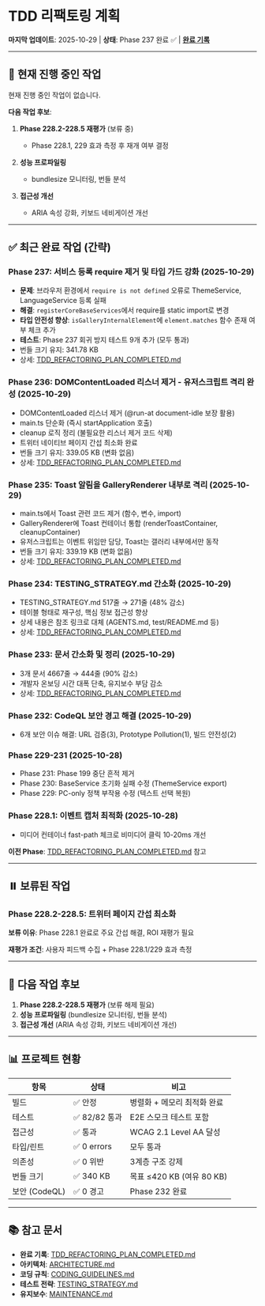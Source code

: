# TDD 리팩토링 계획

**마지막 업데이트**: 2025-10-29 | **상태**: Phase 237 완료 ✅ |
**[완료 기록](./TDD_REFACTORING_PLAN_COMPLETED.md)**

---

## 🔄 현재 진행 중인 작업

현재 진행 중인 작업이 없습니다.

**다음 작업 후보**:

1. **Phase 228.2-228.5 재평가** (보류 중)
   - Phase 228.1, 229 효과 측정 후 재개 여부 결정

2. **성능 프로파일링**
   - bundlesize 모니터링, 번들 분석

3. **접근성 개선**
   - ARIA 속성 강화, 키보드 네비게이션 개선

---

## ✅ 최근 완료 작업 (간략)

### Phase 237: 서비스 등록 require 제거 및 타입 가드 강화 (2025-10-29)

- **문제**: 브라우저 환경에서 `require is not defined` 오류로 ThemeService,
  LanguageService 등록 실패
- **해결**: `registerCoreBaseServices`에서 require를 static import로 변경
- **타입 안전성 향상**: `isGalleryInternalElement`에 `element.matches` 함수 존재
  여부 체크 추가
- **테스트**: Phase 237 회귀 방지 테스트 9개 추가 (모두 통과)
- 번들 크기 유지: 341.78 KB
- 상세: [TDD_REFACTORING_PLAN_COMPLETED.md](./TDD_REFACTORING_PLAN_COMPLETED.md)

### Phase 236: DOMContentLoaded 리스너 제거 - 유저스크립트 격리 완성 (2025-10-29)

- DOMContentLoaded 리스너 제거 (@run-at document-idle 보장 활용)
- main.ts 단순화 (즉시 startApplication 호출)
- cleanup 로직 정리 (불필요한 리스너 제거 코드 삭제)
- 트위터 네이티브 페이지 간섭 최소화 완료
- 번들 크기 유지: 339.05 KB (변화 없음)
- 상세: [TDD_REFACTORING_PLAN_COMPLETED.md](./TDD_REFACTORING_PLAN_COMPLETED.md)

### Phase 235: Toast 알림을 GalleryRenderer 내부로 격리 (2025-10-29)

- main.ts에서 Toast 관련 코드 제거 (함수, 변수, import)
- GalleryRenderer에 Toast 컨테이너 통합 (renderToastContainer, cleanupContainer)
- 유저스크립트는 이벤트 위임만 담당, Toast는 갤러리 내부에서만 동작
- 번들 크기 유지: 339.19 KB (변화 없음)
- 상세: [TDD_REFACTORING_PLAN_COMPLETED.md](./TDD_REFACTORING_PLAN_COMPLETED.md)

### Phase 234: TESTING_STRATEGY.md 간소화 (2025-10-29)

- TESTING_STRATEGY.md 517줄 → 271줄 (48% 감소)
- 테이블 형태로 재구성, 핵심 정보 접근성 향상
- 상세 내용은 참조 링크로 대체 (AGENTS.md, test/README.md 등)
- 상세: [TDD_REFACTORING_PLAN_COMPLETED.md](./TDD_REFACTORING_PLAN_COMPLETED.md)

### Phase 233: 문서 간소화 및 정리 (2025-10-29)

- 3개 문서 4667줄 → 444줄 (90% 감소)
- 개발자 온보딩 시간 대폭 단축, 유지보수 부담 감소
- 상세: [TDD_REFACTORING_PLAN_COMPLETED.md](./TDD_REFACTORING_PLAN_COMPLETED.md)

### Phase 232: CodeQL 보안 경고 해결 (2025-10-29)

- 6개 보안 이슈 해결: URL 검증(3), Prototype Pollution(1), 빌드 안전성(2)

### Phase 229-231 (2025-10-28)

- Phase 231: Phase 199 중단 흔적 제거
- Phase 230: BaseService 초기화 실패 수정 (ThemeService export)
- Phase 229: PC-only 정책 부작용 수정 (텍스트 선택 복원)

### Phase 228.1: 이벤트 캡처 최적화 (2025-10-28)

- 미디어 컨테이너 fast-path 체크로 비미디어 클릭 10-20ms 개선

**이전 Phase**:
[TDD_REFACTORING_PLAN_COMPLETED.md](./TDD_REFACTORING_PLAN_COMPLETED.md) 참고

---

## ⏸️ 보류된 작업

### Phase 228.2-228.5: 트위터 페이지 간섭 최소화

**보류 이유**: Phase 228.1 완료로 주요 간섭 해결, ROI 재평가 필요

**재평가 조건**: 사용자 피드백 수집 + Phase 228.1/229 효과 측정

---

## 🎯 다음 작업 후보

1. **Phase 228.2-228.5 재평가** (보류 해제 필요)
2. **성능 프로파일링** (bundlesize 모니터링, 번들 분석)
3. **접근성 개선** (ARIA 속성 강화, 키보드 네비게이션 개선)

---

## 📊 프로젝트 현황

| 항목          | 상태          | 비고                        |
| ------------- | ------------- | --------------------------- |
| 빌드          | ✅ 안정       | 병렬화 + 메모리 최적화 완료 |
| 테스트        | ✅ 82/82 통과 | E2E 스모크 테스트 포함      |
| 접근성        | ✅ 통과       | WCAG 2.1 Level AA 달성      |
| 타입/린트     | ✅ 0 errors   | 모두 통과                   |
| 의존성        | ✅ 0 위반     | 3계층 구조 강제             |
| 번들 크기     | ✅ 340 KB     | 목표 ≤420 KB (여유 80 KB)   |
| 보안 (CodeQL) | ✅ 0 경고     | Phase 232 완료              |

---

## 📚 참고 문서

- **완료 기록**:
  [TDD_REFACTORING_PLAN_COMPLETED.md](./TDD_REFACTORING_PLAN_COMPLETED.md)
- **아키텍처**: [ARCHITECTURE.md](./ARCHITECTURE.md)
- **코딩 규칙**: [CODING_GUIDELINES.md](./CODING_GUIDELINES.md)
- **테스트 전략**: [TESTING_STRATEGY.md](./TESTING_STRATEGY.md)
- **유지보수**: [MAINTENANCE.md](./MAINTENANCE.md)
